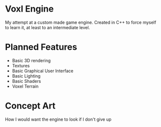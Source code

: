 # Voxl Engine
My attempt at a custom made game engine.
Created in C++ to force myself to learn it, at least to an intermediate level.


# Planned Features
* Basic 3D rendering
* Textures
* Basic Graphical User Interface
* Basic Lighting
* Basic Shaders
* Voxel Terrain
  
# Concept Art
How I would want the engine to look if I don't give up
